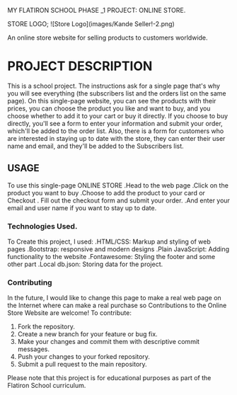 
MY FLATIRON SCHOOL PHASE _1 PROJECT: ONLINE STORE.


STORE LOGO;
![Store Logo](images/Kande Seller!-2.png)

An online store website for selling products to customers worldwide.

# PROJECT DESCRIPTION
This is a school project. The instructions ask for a single page that's why you will see everything (the subscribers list and the orders list on the same page). On this single-page website, you can see the products with their prices, you can choose the product you like and want to buy, and you choose whether to add it to your cart or buy it directly. If you choose to buy directly, you'll see a form to enter your information and submit your order, which'll be added to the order list.
Also, there is a form for customers who are interested in staying up to date with the store, they can enter their user name and email, and they'll be added to the Subscribers list.

## USAGE
To use this single-page ONLINE STORE
.Head to the web page
.Click on the product you want to buy
.Choose to add the product to your card or Checkout 
. Fill out the checkout form and submit your order.
.And enter your email and user name if you want to stay up to date.

### Technologies Used.
To Create this project, I used:
.HTML/CSS: Markup and styling of web pages
.Bootstrap: responsive and modern designs
.Plain JavaScript: Adding functionality to the website
.Fontawesome: Styling the footer and some other part
.Local db.json: Storing data for the project.

### Contributing
In the future, I would like to change this page to make a real web page on the Internet where can make a real purchase so
Contributions to the Online Store Website are welcome! To contribute:

1. Fork the repository.
2. Create a new branch for your feature or bug fix.
3. Make your changes and commit them with descriptive commit messages.
4. Push your changes to your forked repository.
5. Submit a pull request to the main repository.

Please note that this project is for educational purposes as part of the Flatiron School curriculum.
